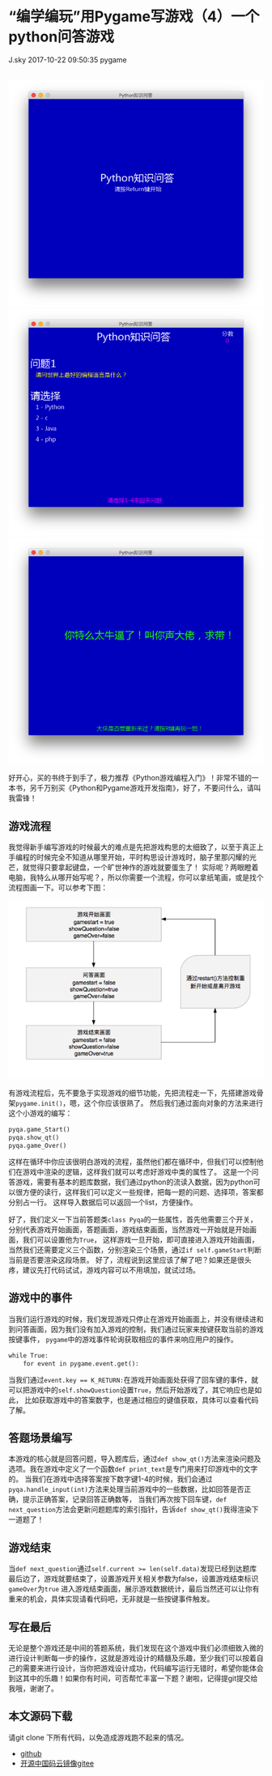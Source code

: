 <div class="blog-article">
<h1 class="title">“编学编玩”用Pygame写游戏（4）一个python问答游戏</h1>
<span class="author">J.sky</span>
<span class="time">2017-10-22 09:50:35</span>
<span class="tag">pygame</span>
</div>
</br>

![输入图片说明](assets/images/media/upload/2017/10/Snip20171022_7.png)
![输入图片说明](assets/images/media/upload/2017/10/Snip20171022_8.png)
![输入图片说明](assets/images/media/upload/2017/10/Snip20171022_9.png)

好开心，买的书终于到手了，极力推荐《Python游戏编程入门》！非常不错的一本书，另千万别买《Python和Pygame游戏开发指南》，好了，不要问什么，请叫我雷锋！

## 游戏流程

我觉得新手编写游戏的时候最大的难点是先把游戏构思的太细致了，以至于真正上手编程的时候完全不知道从哪里开始，平时构思设计游戏时，脑子里那闪耀的光芒，就觉得只要拿起键盘，一个旷世神作的游戏就要蛋生了！
实际呢？两眼瞪着电脑，我特么从哪开始写呢？，所以你需要一个流程，你可以拿纸笔画，或是找个流程图画一下。可以参考下图：

![输入图片说明](assets/images/media/upload/2017/10/Snip20171022_5.png)

有游戏流程后，先不要急于实现游戏的细节功能，先把流程走一下，先搭建游戏骨架`pygame.init()`，嗯，这个你应该很熟了。
然后我们通过面向对象的方法来进行这个小游戏的编写：


    pyqa.game_Start()
    pyqa.show_qt()
    pyqa.game_Over()

这样在循环中你应该很明白游戏的流程，虽然他们都在循环中，但我们可以控制他们在游戏中渲染的逻辑，这样我们就可以考虑好游戏中类的属性了。
这是一个问答游戏，需要有基本的题库数据，我们通过python的流读入数据，因为python可以很方便的读行，这样我们可以定义一些规律，把每一题的问题、选择项，答案都分别占一行。
这样导入数据后可以返回一个list，方便操作。

好了，我们定义一下当前答题类`class Pyqa`的一些属性，首先他需要三个开关，分别代表游戏开始画面，答题画面，游戏结束画面，当然游戏一开始就是开始画面，我们可以设置他为`True`，
这样游戏一旦开始，即可直接进入游戏开始画面，当然我们还需要定义三个函数，分别渲染三个场景，通过`if self.gameStart`判断当前是否要渲染这段场景。
好了，流程说到这里应该了解了吧？如果还是很头疼，建议先打代码试试，游戏内容可以不用填加，就试过场。

## 游戏中的事件

当我们运行游戏的时候，我们发现游戏只停止在游戏开始画面上，并没有继续进和到问答画面，因为我们没有加入游戏的控制，我们通过玩家来按键获取当前的游戏按键事件，
`pygame`中的游戏事件轮询获取相应的事件来响应用户的操作。

    while True:
        for event in pygame.event.get():

当我们通过`event.key == K_RETURN:`在游戏开始画面处获得了回车键的事件，就可以把游戏中的`self.showQuestion`设置`True`，然后开始游戏了，其它响应也是如此，
比如获取游戏中的答案数字，也是通过相应的键值获取，具体可以查看代码了解。

## 答题场景编写

本游戏的核心就是回答问题，导入题库后，通过`def show_qt()`方法来渲染问题及选项。我在游戏中定义了一个函数`def print_text`是专门用来打印游戏中的文字的。
当我们在游戏中选择答案按下数字键1-4的时候，我们会通过`pyqa.handle_input(int)`方法来处理当前游戏中的一些数据，比如回答是否正确，提示正确答案，记录回答正确数等，
当我们再次按下回车键，`def next_question`方法会更新问题题库的索引指针，告诉`def show_qt()`我得渲染下一道题了！

## 游戏结束

当`def next_question`通过`self.current >= len(self.data)`发现已经到达题库最后边了，游戏就要结束了，设置游戏开关相关参数为false，设置游戏结束标识`gameOver`为`true`
进入游戏结束画面，展示游戏数据统计，最后当然还可以让你有重来的机会，具体实现请看代码吧，无非就是一些按键事件触发。

## 写在最后

无论是整个游戏还是中间的答题系统，我们发现在这个游戏中我们必须细致入微的进行设计判断每一步的操作，这就是游戏设计的精髓及乐趣，至少我们可以按着自己的需要来进行设计，当你把游戏设计成功，代码编写运行无错时，希望你能体会到这其中的乐趣！如果你有时间，可否帮忙丰富一下题？谢啦，记得提git提交给我哦，谢谢了。

## 本文源码下载

请git clone 下所有代码，以免造成游戏跑不起来的情况。

+ [github](https://github.com/bosichong/My_pygame/)
+ [开源中国码云镜像gitee](https://gitee.com/J_Sky/My_pygame/)